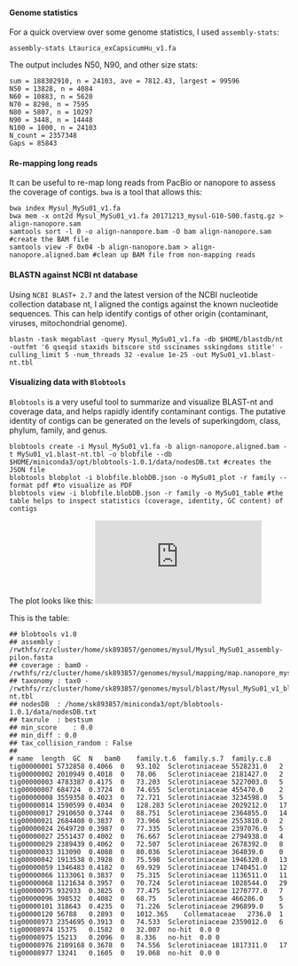 #### Genome statistics
For a quick overview over some genome statistics, I used `assembly-stats`:
```ShellSession
assembly-stats Ltaurica_exCapsicumHu_v1.fa
```
The output includes N50, N90, and other size stats: 
```
sum = 188302910, n = 24103, ave = 7812.43, largest = 99596
N50 = 13828, n = 4084
N60 = 10883, n = 5620
N70 = 8298, n = 7595
N80 = 5807, n = 10297
N90 = 3448, n = 14448
N100 = 1000, n = 24103
N_count = 2357348
Gaps = 85843
```

#### Re-mapping long reads
It can be useful to re-map long reads from PacBio or nanopore to assess the coverage of contigs. `bwa` is a tool that allows this:
```ShellSession
bwa index Mysul_MySu01_v1.fa
bwa mem -x ont2d Mysul_MySu01_v1.fa 20171213_mysul-G10-S00.fastq.gz > align-nanopore.sam
samtools sort -l 0 -o align-nanopore.bam -O bam align-nanopore.sam #create the BAM file
samtools view -F 0x04 -b align-nanopore.bam > align-nanopore.aligned.bam #clean up BAM file from non-mapping reads
```

#### BLASTN against NCBI nt database
Using `NCBI BLAST+ 2.7` and the latest version of the NCBI nucleotide collection database nt, I aligned the contigs against the known nucleotide sequences. This can help identify contigs of other origin (contaminant, viruses, mitochondrial genome). 
```ShellSession
blastn -task megablast -query Mysul_MySu01_v1.fa -db $HOME/blastdb/nt -outfmt '6 qseqid staxids bitscore std sscinames sskingdoms stitle' -culling_limit 5 -num_threads 32 -evalue 1e-25 -out MySu01_v1.blast-nt.tbl
```

#### Visualizing data with `Blobtools`
`Blobtools` is a very useful tool to summarize and visualize BLAST-nt and coverage data, and helps rapidly identify contaminant contigs. The putative identity of contigs can be generated on the levels of superkingdom, class, phylum, family, and genus.
```ShellSession
blobtools create -i Mysul_MySu01_v1.fa -b align-nanopore.aligned.bam -t MySu01_v1.blast-nt.tbl -o blobfile --db $HOME/miniconda3/opt/blobtools-1.0.1/data/nodesDB.txt #creates the JSON file
blobtools blobplot -i blobfile.blobDB.json -o MySu01_plot -r family --format pdf #to visualize as PDF
blobtools view -i blobfile.blobDB.json -r family -o MySu01_table #the table helps to inspect statistics (coverage, identity, GC content) of contigs
```

The plot looks like this:
![blobplot_mysul](https://github.com/stefankusch/Genome.assembly-Myriosclerotinia/blob/master/Mysul_MySu01_v1_blobtools_family.Mysul_MySu01_v1_blobtools.blobDB.json.bestsum.family.p7.span.100.blobplot.bam0.pdf)

This is the table:
```
## blobtools v1.0
## assembly	: /rwthfs/rz/cluster/home/sk893857/genomes/mysul/Mysul_MySu01_assembly-pilon.fasta
## coverage	: bam0 - /rwthfs/rz/cluster/home/sk893857/genomes/mysul/mapping/map.nanopore_mysul_v1.bam
## taxonomy	: tax0 - /rwthfs/rz/cluster/home/sk893857/genomes/mysul/blast/Mysul_MySu01_v1_blast-nt.tbl
## nodesDB	: /home/sk893857/miniconda3/opt/blobtools-1.0.1/data/nodesDB.txt
## taxrule	: bestsum
## min_score	: 0.0
## min_diff	: 0.0
## tax_collision_random	: False
##
# name	length	GC	N	bam0	family.t.6	family.s.7	family.c.8
tig00000001	5732858	0.4066	0	93.102	Sclerotiniaceae	5528231.0	2
tig00000002	2010949	0.4018	0	78.06	Sclerotiniaceae	2181427.0	2
tig00000003	4783387	0.4175	0	73.203	Sclerotiniaceae	5227003.0	5
tig00000007	684724	0.3724	0	74.655	Sclerotiniaceae	455470.0	2
tig00000008	3559358	0.4023	0	72.721	Sclerotiniaceae	3234598.0	5
tig00000014	1590599	0.4034	0	128.283	Sclerotiniaceae	2029212.0	17
tig00000017	2910650	0.3744	0	88.751	Sclerotiniaceae	2364855.0	14
tig00000021	2684408	0.3837	0	73.966	Sclerotiniaceae	2553810.0	2
tig00000024	2649720	0.3987	0	77.335	Sclerotiniaceae	2397076.0	5
tig00000027	2551437	0.4002	0	76.667	Sclerotiniaceae	2794938.0	4
tig00000029	2389439	0.4062	0	72.507	Sclerotiniaceae	2678392.0	8
tig00000033	313090	0.4088	0	80.036	Sclerotiniaceae	364039.0	0
tig00000042	1913538	0.3928	0	75.598	Sclerotiniaceae	1946320.0	13
tig00000059	1346483	0.4182	0	69.929	Sclerotiniaceae	1740451.0	12
tig00000066	1133061	0.3837	0	75.315	Sclerotiniaceae	1136511.0	11
tig00000068	1121634	0.3957	0	70.724	Sclerotiniaceae	1028544.0	29
tig00000075	932933	0.3825	0	77.475	Sclerotiniaceae	1270777.0	7
tig00000096	398532	0.4082	0	68.75	Sclerotiniaceae	466286.0	5
tig00000101	318643	0.4235	0	71.226	Sclerotiniaceae	296899.0	5
tig00000120	56788	0.2893	0	1012.365	Collemataceae	2736.0	1
tig00008973	2354695	0.3913	0	74.533	Sclerotiniaceae	2359012.0	6
tig00008974	15375	0.1582	0	32.007	no-hit	0.0	0
tig00008975	15213	0.2096	0	8.336	no-hit	0.0	0
tig00008976	2109168	0.3678	0	74.556	Sclerotiniaceae	1817311.0	17
tig00008977	13241	0.1605	0	19.068	no-hit	0.0	0
```
